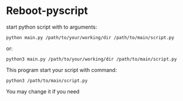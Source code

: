 # Reboot-pyscript
 
start python script with to arguments:

`python main.py /path/to/your/working/dir /path/to/main/script.py`

or:

`python3 main.py /path/to/your/working/dir /path/to/main/script.py`

This program start your script with command:

`python3 /path/to/main/script.py`

You may change it if you need